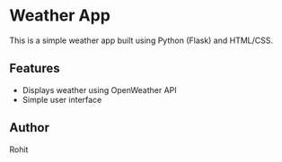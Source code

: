 # Weather App

This is a simple weather app built using Python (Flask) and HTML/CSS.

## Features
- Displays weather using OpenWeather API
- Simple user interface

## Author
Rohit
